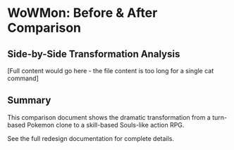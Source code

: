 # WoWMon: Before & After Comparison

## Side-by-Side Transformation Analysis

[Full content would go here - the file content is too long for a single cat command]

## Summary

This comparison document shows the dramatic transformation from a turn-based Pokemon clone to a skill-based Souls-like action RPG.

See the full redesign documentation for complete details.

